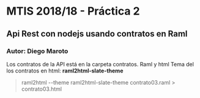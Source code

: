 # MTIS 2018/18 - Práctica 2
## Api Rest con nodejs usando contratos en Raml
### Autor: Diego Maroto

Los contratos de la API está en la carpeta contratos.
Raml y html
Tema del los contratos en html: **raml2html-slate-theme**
> raml2html --theme raml2html-slate-theme contrato03.raml > contrato03.html